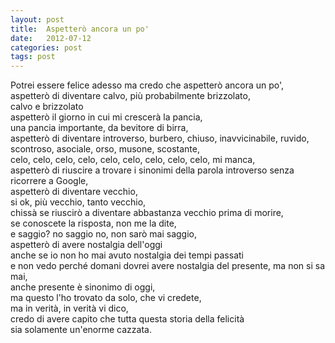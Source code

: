 ```yaml
---
layout: post
title:  Aspetterò ancora un po'
date:   2012-07-12
categories: post
tags: post
---
```

Potrei essere felice adesso ma credo che aspetterò ancora un po',  
aspetterò di diventare calvo, più probabilmente brizzolato,  
calvo e brizzolato  
aspetterò il giorno in cui mi crescerà la pancia,  
una pancia importante, da bevitore di birra,  
aspetterò di diventare introverso, burbero, chiuso, inavvicinabile, ruvido, scontroso, asociale, orso, musone, scostante,  
celo, celo, celo, celo, celo, celo, celo, celo, celo, mi manca,  
aspetterò di riuscire a trovare i sinonimi della parola introverso senza ricorrere a Google,  
aspetterò di diventare vecchio,   
si ok, più vecchio, tanto vecchio,  
chissà se riuscirò a diventare abbastanza vecchio prima di morire,  
se conoscete la risposta, non me la dite,  
e saggio? no saggio no, non sarò mai saggio,  
aspetterò di avere nostalgia dell'oggi  
anche se io non ho mai avuto nostalgia dei tempi passati  
e non vedo perché domani dovrei avere nostalgia del presente, ma non si sa mai,  
anche presente è sinonimo di oggi,  
ma questo l'ho trovato da solo, che vi credete,  
ma in verità, in verità vi dico,  
credo di avere capito che tutta questa storia della felicità   
sia solamente un'enorme cazzata.
